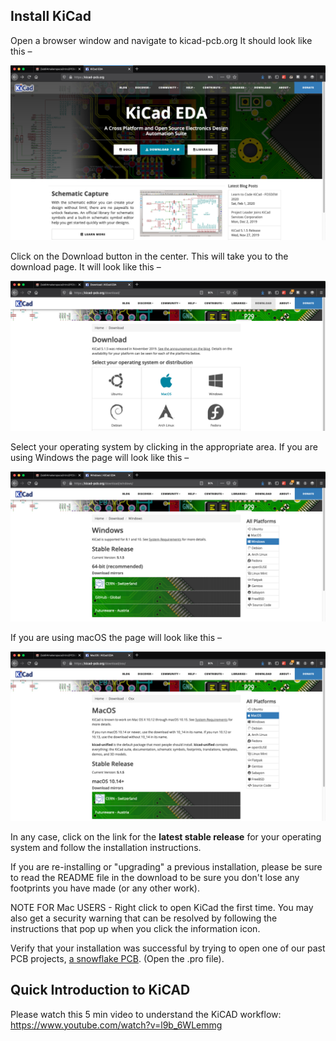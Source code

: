 ## Install KiCad

Open a browser window and navigate to kicad-pcb.org It should look like this –

<img src="../images/KiCad_0.png" width="700"/>


Click on the Download button in the center. This will take you to the download page. It will look like this –

<img src="../images/KiCad_1.png" width="700"/>


Select your operating system by clicking in the appropriate area. If you are using Windows the page will look like this –

<img src="../images/KiCad_2.png" width="700"/>


If you are using macOS the page will look like this –

<img width="700" src="../images/KiCad_3.png"/>


In any case, click on the link for the **latest stable release** for your operating system and follow the installation instructions.

If you are re-installing or "upgrading" a previous installation, please be sure to read the README file in the download to be sure you don't lose any footprints you have made (or any other work).

NOTE FOR Mac USERS - Right click to open KiCad the first time. You may also get a security warning that can be resolved by following the instructions that pop up when you click the information icon.

Verify that your installation was successful by trying to open one of our past PCB projects, [a snowflake PCB](https://github.com/maholli/snowflake/tree/master/snowflake_1). (Open the .pro file). 

## Quick Introduction to KiCAD
Please watch this 5 min video to understand the KiCAD workflow: https://www.youtube.com/watch?v=l9b_6WLemmg

